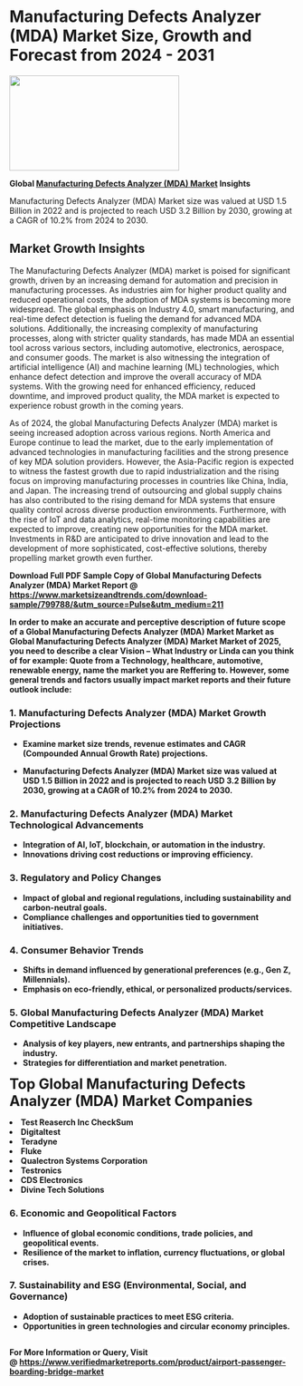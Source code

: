 <H1>Manufacturing Defects Analyzer (MDA) Market Size, Growth and Forecast from 2024 - 2031</H1><img class="aligncenter size-medium wp-image-584254" src="https://thirdeyenews.in/wp-content/uploads/2024/09/Global-Market-Research-300x168.jpeg" alt="" width="300" height="168" /><p><strong>Global&nbsp;<a href="https://www.marketsizeandtrends.com/download-sample/799788/&amp;utm_source=Pulse&amp;utm_medium=211">Manufacturing Defects Analyzer (MDA) Market</a> Insights</strong></p><p>Manufacturing Defects Analyzer (MDA) Market size was valued at USD 1.5 Billion in 2022 and is projected to reach USD 3.2 Billion by 2030, growing at a CAGR of 10.2% from 2024 to 2030.</p><p><h2>Market Growth Insights</h2> <p>The Manufacturing Defects Analyzer (MDA) market is poised for significant growth, driven by an increasing demand for automation and precision in manufacturing processes. As industries aim for higher product quality and reduced operational costs, the adoption of MDA systems is becoming more widespread. The global emphasis on Industry 4.0, smart manufacturing, and real-time defect detection is fueling the demand for advanced MDA solutions. Additionally, the increasing complexity of manufacturing processes, along with stricter quality standards, has made MDA an essential tool across various sectors, including automotive, electronics, aerospace, and consumer goods. The market is also witnessing the integration of artificial intelligence (AI) and machine learning (ML) technologies, which enhance defect detection and improve the overall accuracy of MDA systems. With the growing need for enhanced efficiency, reduced downtime, and improved product quality, the MDA market is expected to experience robust growth in the coming years.</p> <p><strong></strong></p> <p>As of 2024, the global Manufacturing Defects Analyzer (MDA) market is seeing increased adoption across various regions. North America and Europe continue to lead the market, due to the early implementation of advanced technologies in manufacturing facilities and the strong presence of key MDA solution providers. However, the Asia-Pacific region is expected to witness the fastest growth due to rapid industrialization and the rising focus on improving manufacturing processes in countries like China, India, and Japan. The increasing trend of outsourcing and global supply chains has also contributed to the rising demand for MDA systems that ensure quality control across diverse production environments. Furthermore, with the rise of IoT and data analytics, real-time monitoring capabilities are expected to improve, creating new opportunities for the MDA market. Investments in R&D are anticipated to drive innovation and lead to the development of more sophisticated, cost-effective solutions, thereby propelling market growth even further.</p> <p><strong></p><p><span class=""><strong>Download Full PDF Sample Copy of Global Manufacturing Defects Analyzer (MDA) Market Report</strong> @ <a href="https://www.marketsizeandtrends.com/download-sample/799788/&amp;utm_source=Pulse&amp;utm_medium=211" target="_blank">https://www.marketsizeandtrends.com/download-sample/799788/&amp;utm_source=Pulse&amp;utm_medium=211</a></span></p><p>In order to make an accurate and perceptive description of future scope of a Global&nbsp;Manufacturing Defects Analyzer (MDA) Market Market as Global&nbsp;Manufacturing Defects Analyzer (MDA) Market Market of 2025, you need to describe a clear Vision &ndash; What Industry or Linda can you think of for example: Quote from a Technology, healthcare, automotive, renewable energy, name the market you are Reffering to. However, some general trends and factors usually impact market reports and their future outlook include:</p><h3>1.&nbsp;<strong>Manufacturing Defects Analyzer (MDA) Market Growth Projections</strong></h3><ul><li>Examine market size trends, revenue estimates and CAGR (Compounded Annual Growth Rate) projections.</li><li><p>Manufacturing Defects Analyzer (MDA) Market size was valued at USD 1.5 Billion in 2022 and is projected to reach USD 3.2 Billion by 2030, growing at a CAGR of 10.2% from 2024 to 2030.</p></li></ul><h3>2.&nbsp;<strong>Manufacturing Defects Analyzer (MDA) Market Technological Advancements</strong></h3><ul><li>Integration of AI, IoT, blockchain, or automation in the industry.</li><li>Innovations driving cost reductions or improving efficiency.</li></ul><h3>3.&nbsp;<strong>Regulatory and Policy Changes</strong></h3><ul><li>Impact of global and regional regulations, including sustainability and carbon-neutral goals.</li><li>Compliance challenges and opportunities tied to government initiatives.</li></ul><h3>4.&nbsp;<strong>Consumer Behavior Trends</strong></h3><ul><li>Shifts in demand influenced by generational preferences (e.g., Gen Z, Millennials).</li><li>Emphasis on eco-friendly, ethical, or personalized products/services.</li></ul><h3>5.&nbsp;<strong>Global Manufacturing Defects Analyzer (MDA) Market Competitive Landscape</strong></h3><ul><li>Analysis of key players, new entrants, and partnerships shaping the industry.</li><li>Strategies for differentiation and market penetration.</li></ul><p data-pm-slice="1 1 []"><span style="color: inherit; font-family: inherit; font-size: 25px;">Top Global Manufacturing Defects Analyzer (MDA) Market Companies</span></p><div class="" data-test-id=""><p><li>Test Reaserch Inc CheckSum</li><li> Digitaltest</li><li> Teradyne</li><li> Fluke</li><li> Qualectron Systems Corporation</li><li> Testronics</li><li> CDS Electronics</li><li> Divine Tech Solutions</li></p></div><h3>6.&nbsp;<strong>Economic and Geopolitical Factors</strong></h3><ul><li>Influence of global economic conditions, trade policies, and geopolitical events.</li><li>Resilience of the market to inflation, currency fluctuations, or global crises.</li></ul><h3>7.&nbsp;<strong>Sustainability and ESG (Environmental, Social, and Governance)</strong></h3><ul><li>Adoption of sustainable practices to meet ESG criteria.</li><li>Opportunities in green technologies and circular economy principles.</li></ul><h2><strong style="font-size: 14px;">For More Information or Query, Visit @&nbsp;</strong><a style="background-color: #ffffff; font-size: 14px;" href="https://www.marketsizeandtrends.com/report/manufacturing-defects-analyzer-mda-market/" target="_blank">https://www.verifiedmarketreports.com/product/airport-passenger-boarding-bridge-market</a></h2>
